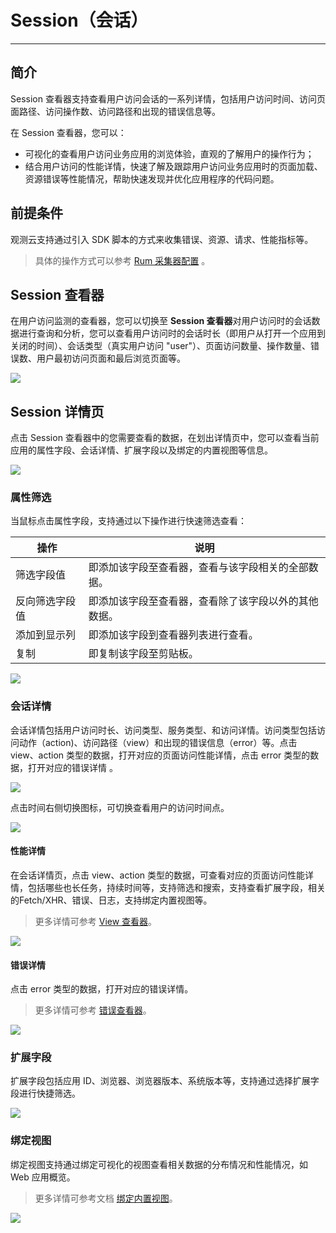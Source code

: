 # Session（会话）
---

## 简介

Session 查看器支持查看用户访问会话的一系列详情，包括用户访问时间、访问页面路径、访问操作数、访问路径和出现的错误信息等。

在 Session 查看器，您可以：

- 可视化的查看用户访问业务应用的浏览体验，直观的了解用户的操作行为； 
- 结合用户访问的性能详情，快速了解及跟踪用户访问业务应用时的页面加载、资源错误等性能情况，帮助快速发现并优化应用程序的代码问题。

## 前提条件

观测云支持通过引入 SDK 脚本的方式来收集错误、资源、请求、性能指标等。

> 具体的操作方式可以参考 [Rum 采集器配置](../../integrations/rum.md) 。

## Session 查看器

在用户访问监测的查看器，您可以切换至 **Session 查看器**对用户访问时的会话数据进行查询和分析，您可以查看用户访问时的会话时长（即用户从打开一个应用到关闭的时间）、会话类型（真实用户访问 "user"）、页面访问数量、操作数量、错误数、用户最初访问页面和最后浏览页面等。

![](../img/12.rum_explorer_1.png)

## Session 详情页

点击 Session 查看器中的您需要查看的数据，在划出详情页中，您可以查看当前应用的属性字段、会话详情、扩展字段以及绑定的内置视图等信息。

![](../img/12.rum_explorer_1.1.png)

### 属性筛选

当鼠标点击属性字段，支持通过以下操作进行快速筛选查看：

| 操作      | 说明                          |
| ----------- | ------------------------------------ |
| 筛选字段值      | 即添加该字段至查看器，查看与该字段相关的全部数据。  |
| 反向筛选字段值      | 即添加该字段至查看器，查看除了该字段以外的其他数据。 |
| 添加到显示列   | 即添加该字段到查看器列表进行查看。 |
| 复制      | 即复制该字段至剪贴板。                           |


![](../img/12.rum_explorer_1.4.png)

### 会话详情

会话详情包括用户访问时长、访问类型、服务类型、和访问详情。访问类型包括访问动作（action)、访问路径（view）和出现的错误信息（error）等。点击 view、action 类型的数据，打开对应的页面访问性能详情，点击 error 类型的数据，打开对应的错误详情 。

![](../img/12.rum_explorer_1.3.png)

点击时间右侧切换图标，可切换查看用户的访问时间点。

![](../img/12.rum_explorer_1.2.png)

#### 性能详情

在会话详情页，点击 view、action 类型的数据，可查看对应的页面访问性能详情，包括哪些也长任务，持续时间等，支持筛选和搜索，支持查看扩展字段，相关的Fetch/XHR、错误、日志，支持绑定内置视图等。

> 更多详情可参考 [View 查看器](view.md)。

![](../img/12.rum_explorer_1.5.png)

#### 错误详情

点击 error 类型的数据，打开对应的错误详情。

> 更多详情可参考 [错误查看器](error.md)。

![](../img/12.rum_explorer_1.6.png)

### 扩展字段

扩展字段包括应用 ID、浏览器、浏览器版本、系统版本等，支持通过选择扩展字段进行快捷筛选。

![](../img/1.rum_session_10.png)



### 绑定视图

绑定视图支持通过绑定可视化的视图查看相关数据的分布情况和性能情况，如 Web 应用概览。

> 更多详情可参考文档 [绑定内置视图](../../scene/built-in-view/bind-view.md)。

![](../img/1.rum_session_11.png)
